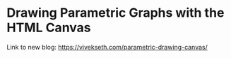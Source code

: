 # Drawing Parametric Graphs with the HTML Canvas

Link to new blog: https://vivekseth.com/parametric-drawing-canvas/
